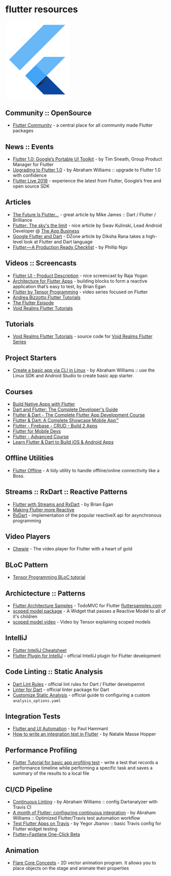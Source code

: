 # flutter resources

<img src="../img/flutter_logo.svg?sanitize=true" width="200px" alt="Flutter Logo">

## Community :: OpenSource
- [Flutter Community](https://github.com/fluttercommunity/community) - a central place for all community made Flutter packages

## News :: Events
- [Flutter 1.0: Google’s Portable UI Toolkit](https://developers.googleblog.com/2018/12/flutter-10-googles-portable-ui-toolkit.html) - by Tim Sneath, Group Product Manager for Flutter
- [Upgrading to Flutter 1.0](https://bendyworks.com/blog/a-month-of-flutter-upgrading-to-1-0) - by Abraham Williams :: upgrade to Flutter 1.0 with confidence
- [Flutter Live 2018](https://developers.google.com/events/flutter-live/) - experience the latest from Flutter, Google’s free and open source SDK

## Articles
- [The Future Is Flutter...](https://www.i-programmer.info/news/83-mobliephone/12354-the-future-is-flutter.html) - great article by  Mike James :: Dart / Flutter / Brilliance
- [Flutter: The sky's the limit](https://www.theappbusiness.com/insights/flutter-the-skys-the-limit) - nice article by Swav Kulinski, Lead Android Developer @ [The App Business](https://www.theappbusiness.com/) 
- [Google Flutter and Dart](https://dzone.com/articles/google-flutter-and-dart) - DZone article by Diksha Rana takes a high-level look at Flutter and Dart language
- [Flutter — A Production Ready Checklist](https://medium.com/capital-one-tech/flutter-a-production-ready-checklist-c202525fab48) - by Phillip Ngo

## Videos :: Screencasts
- [Flutter UI - Product Description](https://www.youtube.com/watch?v=Z-9VpHO1YZQ) - nice screencast by Raja Yogan
- [Architecture for Flutter Apps](https://www.youtube.com/watch?v=zKXz3pUkw9A) - building blocks to form a reactive application that’s easy to test, by Brian Egan 
- [Flutter by Tensor Programming](https://bit.ly/2AZPMcL) - video series focused on Flutter
- [Andrea Bizzotto Flutter Tutorials](https://www.youtube.com/watch?v=u_Lyx8KJWpg&list=PLNnAcB93JKV9iZ2cwk9MEx3_JG8BRikMP)
- [The Flutter Episode](https://www.youtube.com/playlist?list=PLBbgqtDgdc_RUWUCInIqxpY--C94C6Xjh)
- [Void Realms Flutter Tutorials](https://www.youtube.com/playlist?list=PLUbFnGajtZlX9ubiLzYz_cw92esraiIBi)

## Tutorials
- [Void Realms Flutter Tutorials](https://github.com/voidrealms/Flutter-Tutorials) - source code for [Void Realms Flutter Series](https://www.youtube.com/watch?v=ulg2dpPkulw&list=PLUbFnGajtZlX9ubiLzYz_cw92esraiIBi)

## Project Starters
- [Create a basic app via CLI in Linux](https://bendyworks.com/blog/a-month-of-flutter-create-the-app) - by Abraham Williams :: use the Linux SDK and Android Studio to create basic app starter. 

## Courses
- [Build Native Apps with Flutter](https://www.udacity.com/course/build-native-mobile-apps-with-flutter--ud905)
- [Dart and Flutter: The Complete Developer's Guide](https://www.udemy.com/dart-and-flutter-the-complete-developers-guide/)
- [Flutter & Dart - The Complete Flutter App Development Course](https://www.udemy.com/flutter-dart-the-complete-flutter-app-development-course/)
- [Flutter & Dart: A Complete Showcase Mobile App™](https://www.udemy.com/flutter-dart-a-complete-showcase-course-for-mobile-development/)
- [Flutter - Firebase - CRUD - Build 2 Apps](https://www.udemy.com/flutter-firebase-crud-build-2-apps-super-easy/)
- [Flutter for Mobile Devs](https://www.udemy.com/flutter-for-absolute-beginners/)
- [Flutter - Advanced Course](https://www.udemy.com/flutter-advanced-course/)
- [Learn Flutter & Dart to Build iOS & Android Apps](https://www.udemy.com/learn-flutter-dart-to-build-ios-android-apps/)

## Offline Utilities
- [Flutter Offline](https://github.com/jogboms/flutter_offline) - A tidy utility to handle offline/online connectivity like a Boss.

## Streams :: RxDart :: Reactive Patterns
- [Flutter with Streams and RxDart](https://skillsmatter.com/skillscasts/12254-flutter-with-streams-and-rxdart) - by Brian Egan
- [Making Flutter more Reactive](https://www.burkharts.net/apps/blog/making-flutter-more-reactive/)   
- [RxDart](https://pub.dartlang.org/packages/rxdart) - implementation of the popular reactiveX api for asynchronous programming

## Video Players
- [Chewie](https://github.com/brianegan/chewie) - The video player for Flutter with a heart of gold

## BLoC Pattern
- [Tensor Programming BLoC tutorial](https://steemit.com/utopian-io/@tensor/using-the-bloc-pattern-to-build-reactive-applications-with-streams-in-dart-s-flutter-framework)

## Archictecture :: Patterns
- [Flutter Architecture Samples](https://github.com/brianegan/flutter_architecture_samples) - TodoMVC for Flutter [fluttersamples.com](http://fluttersamples.com/)
- [scoped model package](https://pub.dartlang.org/packages/scoped_model) - A Widget that passes a Reactive Model to all of it's children
- [scoped model video](https://www.youtube.com/watch?v=-MCeWP3rgI0) - Video by Tensor explaining scoped models

## IntelliJ
- [Flutter IntelliJ Cheatsheet](https://flutter-io-deploy-one.firebaseapp.com/downloads/Flutter-IntelliJ-cheat-sheet-MacOS.pdf)
- [Flutter Plugin for IntelliJ](https://github.com/flutter/flutter-intellij) - official IntelliJ plugin for Flutter development

## Code Linting :: Static Analysis
- [Dart Lint Rules](http://dart-lang.github.io/linter/lints/) - official lint rules for Dart / Flutter developemnt
- [Linter for Dart](https://pub.dartlang.org/packages/linter) - official linter package for Dart
- [Customize Static Analysis](https://www.dartlang.org/guides/language/analysis-options) - official guide to configuring a custom `analysis_options.yaml`

## Integration Tests
- [Flutter and UI Automation](https://paulhammant.com/2018/08/18/flutter-and-ui-automation/) - by Paul Hammant
- [How to write an integration test in Flutter](http://cogitas.net/write-integration-test-flutter/) - by Natalie Masse Hopper

## Performance Profiling
- [Flutter Tutorial for basic app profiling test](https://flutter.io/docs/cookbook/testing/integration/profiling) - write a test that records a performance timeline while performing a specific task and saves a summary of the results to a local file 

## CI/CD Pipeline
- [Continuous Linting](https://bendyworks.com/blog/a-month-of-flutter-continuous-linting) - by Abraham Williams :: config Dartanalyzer with Travis CI
- [A month of Flutter: configuring continuous integration](https://bendyworks.com/blog/a-month-of-flutter-configuring-continuous-integration) - by Abraham Williams :: Optimized Flutter/Travis test automation workflow
- [Test Flutter Apps on Travis](https://medium.com/flutter-io/test-flutter-apps-on-travis-3fd5142ecd8c) - by Yegor Jbanov :: basic Travis config for Flutter widget testing
- [Flutter+Fastlane One-Click Beta](https://www.rodydavis.com/single-post/2018/05/18/Flutter-Fastlane-One-Click-Beta)

## Animation
- [Flare Core Concepts](https://docs.2dimensions.com/support/flare/core-concepts) - 2D vector animation program. It allows you to place objects on the stage and animate their properties

